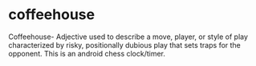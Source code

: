 # coffeehouse
Coffeehouse- Adjective used to describe a move, player, or style of play characterized by risky, positionally dubious play that sets traps for the opponent. This is an android chess clock/timer.
